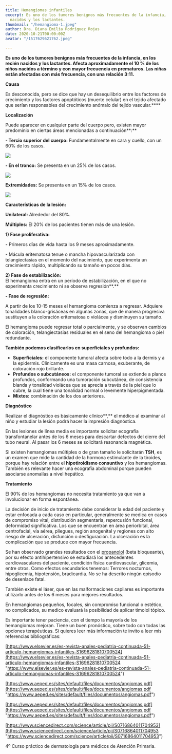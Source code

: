```yaml
---
title: Hemangiomas infantiles
excerpt: Es uno de los tumores benignos más frecuentes de la infancia, en los recién
  nacidos y los lactantes.
thumbnail: "/hemangioma-1.jpeg"
author: Dra. Diana Emilia Rodríguez Rojas
date: 2020-10-21T00:00:00Z
avatar: "/1517629621762.jpeg"

---
```

**Es uno de los tumores benignos más frecuentes de la infancia, en los recién nacidos y los lactantes. Afecta aproximadamente el 10 % de los niños nacidos a término y con mayor frecuencia en prematuros. Las niñas están afectadas con más frecuencia, con una relación 3:11.**

**Causa**

Es desconocida, pero se dice que hay un desequilibrio entre los factores de crecimiento y los factores apoptóticos (muerte celular) en el tejido afectado que serían responsables del crecimiento anómalo del tejido vascular.****

**Localización** 

Puede aparecer en cualquier parte del cuerpo pero, existen mayor predominio en ciertas áreas mencionadas a continuación**:**

**- Tercio superior del cuerpo:** Fundamentalmente en cara y cuello, con un 60% de los casos.

![](/hemangioma-web.jpg)

**- En el tronco:** Se presenta en un 25% de los casos.

![](/gr1.jpeg)

**Extremidades:** Se presenta en un 15% de los casos.

![](/angioma-fresa.jpg)

**Características de la lesión:**

**Unilateral:** Alrededor del 80%.

**Múltiples:** El 20% de los pacientes tienen más de una lesión.

**1) Fase proliferativa:** 

**-** Primeros días de vida hasta los 9 meses aproximadamente.

**-** Mácula eritematosa tenue o mancha hipovascularizada con telangiectasias en el momento del nacimiento, que experimenta un crecimiento rápido, multiplicando su tamaño en pocos días.

**2) Fase de estabilización:**  
El hemangioma entra en un período de estabilización, en el que no experimenta crecimiento ni se observa regresión**.**

**- Fase de regresión:**

A partir de los 10-15 meses el hemangioma comienza a regresar. Adquiere tonalidades blanco-grisáceas en algunas zonas, que de manera progresiva sustituyen a la coloración eritematosa o violácea y disminuyen su tamaño.

El hemangioma puede regresar total o parcialmente, y se observan cambios de coloración, telangiectasias residuales en el seno del hemangioma o piel redundante.

**También podemos clasificarlos en superficiales y profundos:**

* **Superficiales:** el componente tumoral afecta sobre todo a la dermis y a la epidermis. Clínicamente es una masa carnosa, exuberante, de coloración rojo brillante.
* **Profundos o subcutáneos:** el componente tumoral se extiende a planos profundos, conformando una tumoración subcutánea, de consistencia blanda y tonalidad violácea que se aprecia a través de la piel que lo cubre, la cual tiene una tonalidad normal o levemente hiperpigmentada.
* **Mixtos:** combinación de los dos anteriores.

**Diagnóstico**

Realizar el diagnóstico es básicamente clínico**,** el médico al examinar al niño y estudiar la lesión podrá hacer la impresión diagnóstica.

En las lesiones de línea media es importante solicitar ecografía transfontanelar antes de los 6 meses para descartar defectos del cierre del tubo neural. Al pasar los 6 meses se solicitará resonancia magnética.

Si existen hemangiomas múltiples o de gran tamaño le solicitarán **TSH**, es un examen que mide la cantidad de la hormona estimulante de la tiroides, porque hay relación entre el **hipotiroidismo consuntivo** y los hemangiomas. También es relevante hacer una ecografía abdominal porque pueden asociarse anomalías a nivel hepático.

**Tratamiento**

El 90% de los hemangiomas no necesita tratamiento ya que van a involucionar en forma espontánea.

La decisión de inicio de tratamiento debe considerar la edad del paciente y estar enfocada a cada caso en particular, generalmente se medica en casos de compromiso vital, distribución segmentaria, repercusión funcional, deformidad significativa. Los que se encuentran en área periorbital, área centrofacial, vía aérea, pliegues, región anogenital y regiones con alto riesgo de ulceración, disfunción o desfiguración. La ulceración es la complicación que se produce con mayor frecuencia.

Se han observado grandes resultados con el [propanolol](https://www.wikiwand.com/es/Propranolol) (beta bloqueante), por su efecto antihipertensivo se estudiará los antecedentes cardiovasculares del paciente, condición física cardiovascular, glicemia, entre otros. Como efectos secundarios tenemos: Terrores nocturnos, hipoglicemia, hipotensión, bradicardia. No se ha descrito ningún episodio de desenlace fatal.

También existe el láser, que en las malformaciones capilares es importante utilizarlo antes de los 6 meses para mejores resultados.

En hemangiomas pequeños, focales, sin compromiso funcional o estético, no complicados, su medico evaluará la posibilidad de aplicar timolol tópico.

Es importante tener paciencia, con el tiempo la mayoría de los hemangiomas mejoran. Tiene un buen pronóstico, sobre todo con todas las opciones terapéuticas. Si quieres leer más información te invito a leer mis referencias bibliográficas:

[https://www.elsevier.es/es-revista-anales-pediatria-continuada-51-articulo-hemangiomas-infantiles-S1696281810700524](https://www.elsevier.es/es-revista-anales-pediatria-continuada-51-articulo-hemangiomas-infantiles-S1696281810700524 "https://www.elsevier.es/es-revista-anales-pediatria-continuada-51-articulo-hemangiomas-infantiles-S1696281810700524")

[https://www.aeped.es/sites/default/files/documentos/angiomas.pdf](https://www.aeped.es/sites/default/files/documentos/angiomas.pdf "https://www.aeped.es/sites/default/files/documentos/angiomas.pdf")

[https://www.aeped.es/sites/default/files/documentos/angiomas.pdf](https://www.aeped.es/sites/default/files/documentos/angiomas.pdf "https://www.aeped.es/sites/default/files/documentos/angiomas.pdf")

[https://www.sciencedirect.com/science/article/pii/S0716864011704953](https://www.sciencedirect.com/science/article/pii/S0716864011704953 "https://www.sciencedirect.com/science/article/pii/S0716864011704953")

4º Curso práctico de dermatología para médicos de Atención Primaria.